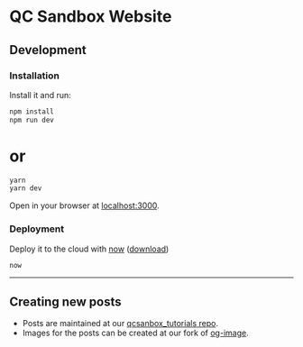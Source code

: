 # QC Sandbox Website


## Development

### Installation

Install it and run:

```bash
npm install
npm run dev
```

# or
```bash
yarn
yarn dev
```

Open in your browser at [localhost:3000](https://localhost:3000).

### Deployment
Deploy it to the cloud with [now](https://zeit.co/now) ([download](https://zeit.co/download))

```bash
now
```

---

## Creating new posts

* Posts are maintained at our [qcsanbox_tutorials repo](https://github.com/wearecuriee/qcsandbox_tutorials).
* Images for the posts can be created at our fork of [og-image](https://og-image.qcsandbox.com/).

